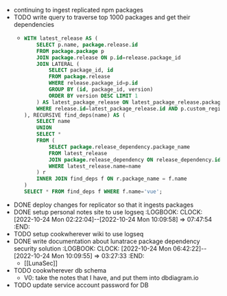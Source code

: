 - continuing to ingest replicated npm packages
- TODO write query to traverse top 1000 packages and get their dependencies
	- ```sql
	  WITH latest_release AS (
	      SELECT p.name, package.release.id
	      FROM package.package p
	      JOIN package.release ON p.id=release.package_id
	      JOIN LATERAL (
	          SELECT package_id, id
	          FROM package.release
	          WHERE release.package_id=p.id
	          GROUP BY (id, package_id, version)
	          ORDER BY version DESC LIMIT 1
	      ) AS latest_package_release ON latest_package_release.package_id = p.id
	      WHERE release.id=latest_package_release.id AND p.custom_registry!=''
	  ), RECURSIVE find_deps(name) AS (
	      SELECT name
	      UNION
	      SELECT *
	      FROM (
	          SELECT package.release_dependency.package_name
	          FROM latest_release
	          JOIN package.release_dependency ON release_dependency.id = latest_release.id
	          WHERE latest_release.name=name
	      ) r
	      INNER JOIN find_deps f ON r.package_name = f.name
	  )
	  SELECT * FROM find_deps f WHERE f.name='vue';
	  ```
- DONE deploy changes for replicator so that it ingests packages
- DONE setup personal notes site to use logseq
  :LOGBOOK:
  CLOCK: [2022-10-24 Mon 02:22:04]--[2022-10-24 Mon 10:09:58] =>  07:47:54
  :END:
- TODO setup cookwherever wiki to use logseq
- DONE write documentation about lunatrace package dependency security solution
  :LOGBOOK:
  CLOCK: [2022-10-24 Mon 06:42:22]--[2022-10-24 Mon 10:09:55] =>  03:27:33
  :END:
	- [[LunaSec]]
- TODO cookwherever db schema
	- V0: take the notes that I have, and put them into dbdiagram.io
- TODO update service account password for DB
